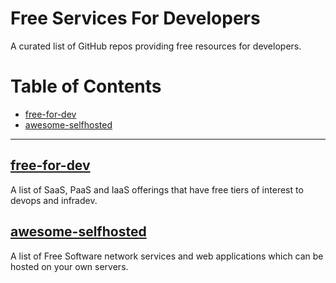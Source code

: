 # Free Services For Developers 

A curated list of GitHub repos providing free resources for developers.

# Table of Contents

- [free-for-dev](#free-for-dev)
- [awesome-selfhosted](#awesome-selfhosted)

---

## [free-for-dev](https://github.com/ripienaar/free-for-dev)  
A list of SaaS, PaaS and IaaS offerings that have free tiers of interest to devops and infradev.

## [awesome-selfhosted](https://github.com/awesome-selfhosted/awesome-selfhosted)  
A list of Free Software network services and web applications which can be hosted on your own servers.